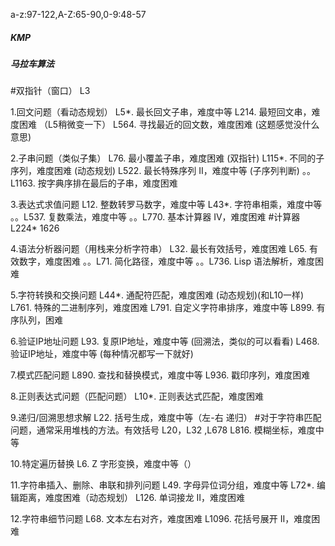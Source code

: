 a-z:97-122,A-Z:65-90,0-9:48-57


#####  KMP  #######
#####  马拉车算法  #######

#双指针（窗口）
L3

1.回文问题（看动态规划）
L5*. 最长回文子串，难度中等
L214. 最短回文串，难度困难 （L5稍微变一下）
L564. 寻找最近的回文数，难度困难 (这题感觉没什么意思)

 

2.子串问题（类似子集）
L76. 最小覆盖子串，难度困难 (双指针)
L115*. 不同的子序列，难度困难 (动态规划)
L522. 最长特殊序列 II，难度中等 (子序列判断)
。。L1163. 按字典序排在最后的子串，难度困难

 

3.表达式求值问题
L12. 整数转罗马数字，难度中等
L43*. 字符串相乘，难度中等
。。L537. 复数乘法，难度中等
。。L770. 基本计算器 IV，难度困难  #计算器  L224* 1626
 

4.语法分析器问题（用栈来分析字符串）
L32. 最长有效括号，难度困难
L65. 有效数字，难度困难
。。L71. 简化路径，难度中等
。。L736. Lisp 语法解析，难度困难



5.字符转换和交换问题
L44*. 通配符匹配，难度困难 (动态规划)(和L10一样)
L761. 特殊的二进制序列，难度困难
L791. 自定义字符串排序，难度中等
L899. 有序队列，困难

 

6.验证IP地址问题
L93. 复原IP地址，难度中等 (回溯法，类似的可以看看)
L468. 验证IP地址，难度中等 (每种情况都写一下就好)


7.模式匹配问题
L890. 查找和替换模式，难度中等
L936. 戳印序列，难度困难

 
8.正则表达式问题（匹配问题）
L10*. 正则表达式匹配，难度困难


9.递归/回溯思想求解
L22. 括号生成，难度中等（左-右 递归） #对于字符串匹配问题，通常采用堆栈的方法。有效括号 L20，L32 ,L678
L816. 模糊坐标，难度中等


10.特定遍历替换
L6. Z 字形变换，难度中等（）

 
11.字符串插入、删除、串联和排列问题
L49. 字母异位词分组，难度中等
L72*. 编辑距离，难度困难（动态规划）
L126. 单词接龙 II，难度困难

 

12.字符串细节问题
L68. 文本左右对齐，难度困难
L1096. 花括号展开 II，难度困难